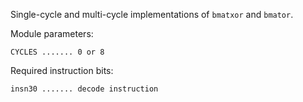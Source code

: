 Single-cycle and multi-cycle implementations of `bmatxor` and `bmator`.

Module parameters:

    CYCLES ....... 0 or 8

Required instruction bits:

    insn30 ....... decode instruction
